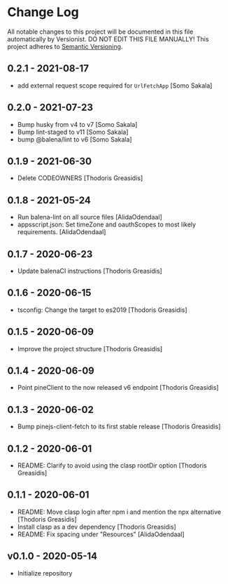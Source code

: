 # Change Log

All notable changes to this project will be documented in this file
automatically by Versionist. DO NOT EDIT THIS FILE MANUALLY!
This project adheres to [Semantic Versioning](http://semver.org/).

## 0.2.1 - 2021-08-17

* add external request scope required for `UrlFetchApp` [Somo Sakala]

## 0.2.0 - 2021-07-23

* Bump husky from v4 to v7 [Somo Sakala]
* Bump lint-staged to v11 [Somo Sakala]
* bump @balena/lint to v6 [Somo Sakala]

## 0.1.9 - 2021-06-30

* Delete CODEOWNERS [Thodoris Greasidis]

## 0.1.8 - 2021-05-24

* Run balena-lint on all source files [AlidaOdendaal]
* appsscript.json: Set timeZone and oauthScopes to most likely requirements. [AlidaOdendaal]

## 0.1.7 - 2020-06-23

* Update balenaCI instructions [Thodoris Greasidis]

## 0.1.6 - 2020-06-15

* tsconfig: Change the target to es2019 [Thodoris Greasidis]

## 0.1.5 - 2020-06-09

* Improve the project structure [Thodoris Greasidis]

## 0.1.4 - 2020-06-09

* Point pineClient to the now released v6 endpoint [Thodoris Greasidis]

## 0.1.3 - 2020-06-02

* Bump pinejs-client-fetch to its first stable release [Thodoris Greasidis]

## 0.1.2 - 2020-06-01

* README: Clarify to avoid using the clasp rootDir option [Thodoris Greasidis]

## 0.1.1 - 2020-06-01

* README: Move clasp login after npm i and mention the npx alternative [Thodoris Greasidis]
* Install clasp as a dev dependency [Thodoris Greasidis]
* README: Fix spacing under "Resources" [AlidaOdendaal]

## v0.1.0 - 2020-05-14

* Initialize repository
